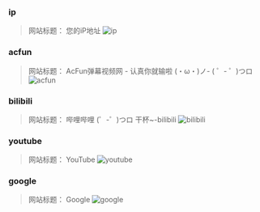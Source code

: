 ### ip
> 网站标题： 您的iP地址
![ip](./ip.png)

### acfun
> 网站标题： AcFun弹幕视频网 - 认真你就输啦 (・ω・)ノ- ( ゜- ゜)つロ
![acfun](./acfun.jpg)

### bilibili
> 网站标题： 哔哩哔哩 (゜-゜)つロ 干杯~-bilibili
![bilibili](./bilibili.jpg)

### youtube
> 网站标题： YouTube
![youtube](./youtube.jpg)

### google
> 网站标题： Google
![google](./google.jpg)

